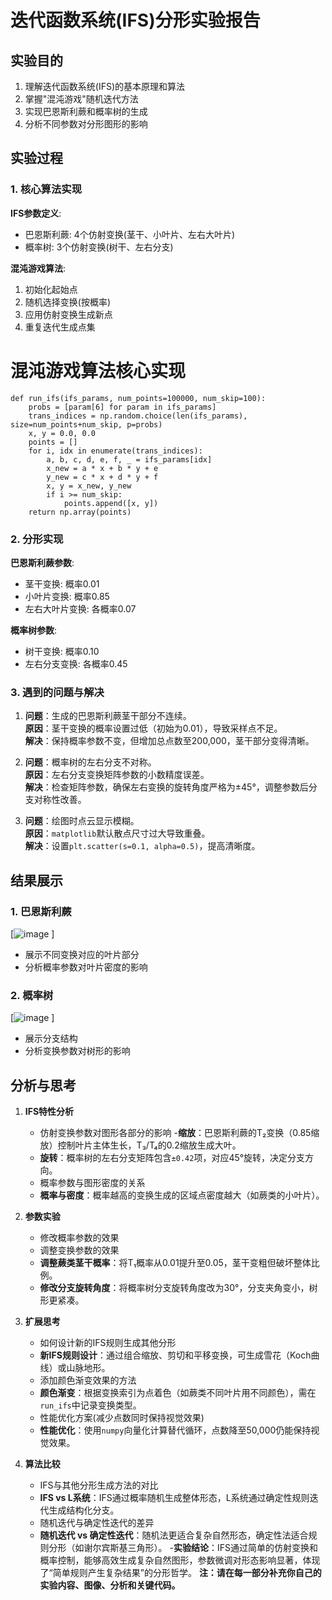 # 迭代函数系统(IFS)分形实验报告

## 实验目的

1. 理解迭代函数系统(IFS)的基本原理和算法
2. 掌握"混沌游戏"随机迭代方法
3. 实现巴恩斯利蕨和概率树的生成
4. 分析不同参数对分形图形的影响

## 实验过程

### 1. 核心算法实现

**IFS参数定义**:
- 巴恩斯利蕨: 4个仿射变换(茎干、小叶片、左右大叶片)
- 概率树: 3个仿射变换(树干、左右分支)

**混沌游戏算法**:
1. 初始化起始点
2. 随机选择变换(按概率)
3. 应用仿射变换生成新点
4. 重复迭代生成点集
# 混沌游戏算法核心实现
```
def run_ifs(ifs_params, num_points=100000, num_skip=100):
    probs = [param[6] for param in ifs_params]
    trans_indices = np.random.choice(len(ifs_params), size=num_points+num_skip, p=probs)
    x, y = 0.0, 0.0
    points = []
    for i, idx in enumerate(trans_indices):
        a, b, c, d, e, f, _ = ifs_params[idx]
        x_new = a * x + b * y + e
        y_new = c * x + d * y + f
        x, y = x_new, y_new
        if i >= num_skip:
            points.append([x, y])
    return np.array(points)
```
### 2. 分形实现

**巴恩斯利蕨参数**:
- 茎干变换: 概率0.01
- 小叶片变换: 概率0.85
- 左右大叶片变换: 各概率0.07

**概率树参数**:
- 树干变换: 概率0.10
- 左右分支变换: 各概率0.45

### 3. 遇到的问题与解决
1. **问题**：生成的巴恩斯利蕨茎干部分不连续。  
   **原因**：茎干变换的概率设置过低（初始为0.01），导致采样点不足。  
   **解决**：保持概率参数不变，但增加总点数至200,000，茎干部分变得清晰。  

2. **问题**：概率树的左右分支不对称。  
   **原因**：左右分支变换矩阵参数的小数精度误差。  
   **解决**：检查矩阵参数，确保左右变换的旋转角度严格为±45°，调整参数后分支对称性改善。  

3. **问题**：绘图时点云显示模糊。  
   **原因**：`matplotlib`默认散点尺寸过大导致重叠。  
   **解决**：设置`plt.scatter(s=0.1, alpha=0.5)`，提高清晰度。  

## 结果展示

### 1. 巴恩斯利蕨
[![image](https://github.com/user-attachments/assets/df5d94de-73b7-419d-8b90-454e8e32134b)
]
- 展示不同变换对应的叶片部分
- 分析概率参数对叶片密度的影响

### 2. 概率树 
[![image](https://github.com/user-attachments/assets/68944787-4551-44c2-b3fe-07865787fc42)
]
- 展示分支结构
- 分析变换参数对树形的影响

## 分析与思考

1. **IFS特性分析**
   - 仿射变换参数对图形各部分的影响
   -**缩放**：巴恩斯利蕨的T₂变换（0.85缩放）控制叶片主体生长，T₃/T₄的0.2缩放生成大叶。  
   - **旋转**：概率树的左右分支矩阵包含`±0.42`项，对应45°旋转，决定分支方向。
   - 概率参数与图形密度的关系
   - **概率与密度**：概率越高的变换生成的区域点密度越大（如蕨类的小叶片）。

2. **参数实验**
   - 修改概率参数的效果
   - 调整变换参数的效果
   - **调整蕨类茎干概率**：将T₁概率从0.01提升至0.05，茎干变粗但破坏整体比例。  
   - **修改分支旋转角度**：将概率树分支旋转角度改为30°，分支夹角变小，树形更紧凑。

3. **扩展思考**
   - 如何设计新的IFS规则生成其他分形
   - **新IFS规则设计**：通过组合缩放、剪切和平移变换，可生成雪花（Koch曲线）或山脉地形。
   - 添加颜色渐变效果的方法
   - **颜色渐变**：根据变换索引为点着色（如蕨类不同叶片用不同颜色），需在`run_ifs`中记录变换类型。
   - 性能优化方案(减少点数同时保持视觉效果)
   - **性能优化**：使用`numpy`向量化计算替代循环，点数降至50,000仍能保持视觉效果。

4. **算法比较**
   - IFS与其他分形生成方法的对比
   - **IFS vs L系统**：IFS通过概率随机生成整体形态，L系统通过确定性规则迭代生成结构化分支。
   - 随机迭代与确定性迭代的差异
   - **随机迭代 vs 确定性迭代**：随机法更适合复杂自然形态，确定性法适合规则分形（如谢尔宾斯基三角形）。
-**实验结论**：IFS通过简单的仿射变换和概率控制，能够高效生成复杂自然图形，参数微调对形态影响显著，体现了“简单规则产生复杂结果”的分形哲学。
**注：请在每一部分补充你自己的实验内容、图像、分析和关键代码。**
